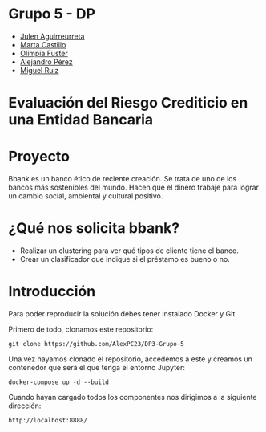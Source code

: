 # Grupo 5 - DP

- [Julen Aguirreurreta](https://www.linkedin.com/in/julen-aguirreurreta/)
- [Marta Castillo](https://www.linkedin.com/in/marta-castillo-garc%C3%ADa-041bb169/)
- [Olimpia Fuster](https://www.linkedin.com/in/olimpia-fuster/)
- [Alejandro Pérez](https://www.linkedin.com/in/alejandro-perez-casas/)
- [Miguel Ruiz](https://www.linkedin.com/in/miguel-ruiz-mic%C3%B3-222115213/)

# Evaluación del Riesgo Crediticio en una Entidad Bancaria

# Proyecto 

Bbank es un banco ético de reciente creación. Se trata de uno de los bancos más sostenibles del mundo. Hacen que el dinero trabaje para lograr un cambio social, ambiental y cultural positivo.

# ¿Qué nos solicita bbank? 

- Realizar un clustering para ver qué tipos de cliente tiene el banco.
- Crear un clasificador que indique si el préstamo es bueno o no.

# Introducción

Para poder reproducir la solución debes tener instalado Docker y Git.

Primero de todo, clonamos este repositorio:
```
git clone https://github.com/AlexPC23/DP3-Grupo-5
``` 
Una vez hayamos clonado el repositorio, accedemos a este y creamos un contenedor que será el que tenga el entorno Jupyter:
```
docker-compose up -d --build 
```
Cuando hayan cargado todos los componentes nos dirigimos a la siguiente dirección:
```
http://localhost:8888/
```
